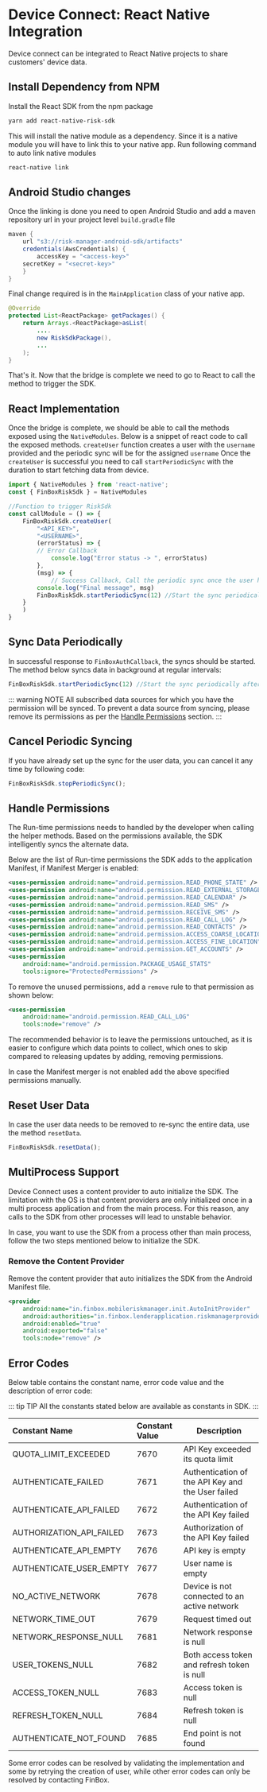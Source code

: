 # Device Connect: React Native Integration
Device connect can be integrated to React Native projects to share customers' device data.

## Install Dependency from NPM
Install the React SDK from the npm package
```sh
yarn add react-native-risk-sdk
```
This will install the native module as a dependency. Since it is a native module you will have to link this to your native app.
Run following command to auto link native modules
```sh
react-native link
```


## Android Studio changes

Once the linking is done you need to open Android Studio and  add a maven repository url in your project level `build.gradle` file
```groovy
maven {  
    url "s3://risk-manager-android-sdk/artifacts"  
    credentials(AwsCredentials) {  
        accessKey = "<access-key>"
	secretKey = "<secret-key>"  
    }
}
```

Final change required is in the `MainApplication` class of your native app.

```java
@Override  
protected List<ReactPackage> getPackages() {
    return Arrays.<ReactPackage>asList(
        ....
        new RiskSdkPackage(),
        ...
    );
}
```
That's it. Now that the bridge is complete we need to go to React to call the method to trigger the SDK.

## React Implementation
Once the bridge is complete, we should be able to call the methods exposed using the `NativeModules`. Below is a snippet of react code to call the exposed methods.
`createUser` function creates a user with the `username` provided and the periodic sync will be for the assigned `username`
Once the `createUser` is successful you need to call `startPeriodicSync` with the duration to start fetching data from device.

```javascript
import { NativeModules } from 'react-native';
const { FinBoxRiskSdk } = NativeModules

//Function to trigger RiskSdk
const callModule = () => {
    FinBoxRiskSdk.createUser(
        "<API_KEY>",
        "<USERNAME>",
        (errorStatus) => {
	    // Error Callback
            console.log("Error status -> ", errorStatus)
        }, 
        (msg) => {
            // Success Callback, Call the periodic sync once the user has been created
	    console.log("Final message", msg)
	    FinBoxRiskSdk.startPeriodicSync(12) //Start the sync periodically after every 12 hour
	}
    )
}
```

## Sync Data Periodically

In successful response to `FinBoxAuthCallback`, the syncs should be started. The method below syncs data in background at regular intervals:

```javascript
FinBoxRiskSdk.startPeriodicSync(12) //Start the sync periodically after every 12 hour
```

::: warning NOTE
All subscribed data sources for which you have the permission will be synced. To prevent a data source from syncing, please remove its permissions as per the [Handle Permissions](/device-connect/react-native.html#handle-permissions) section.
:::

## Cancel Periodic Syncing

If you have already set up the sync for the user data, you can cancel it any time by following code:

```javascript
FinBoxRiskSdk.stopPeriodicSync();
```

## Handle Permissions

The Run-time permissions needs to handled by the developer when calling the helper methods. Based on the permissions available, the SDK intelligently syncs the alternate data.

Below are the list of Run-time permissions the SDK adds to the application Manifest, if Manifest Merger is enabled:
```xml
<uses-permission android:name="android.permission.READ_PHONE_STATE" />
<uses-permission android:name="android.permission.READ_EXTERNAL_STORAGE" />
<uses-permission android:name="android.permission.READ_CALENDAR" />
<uses-permission android:name="android.permission.READ_SMS" />
<uses-permission android:name="android.permission.RECEIVE_SMS" />
<uses-permission android:name="android.permission.READ_CALL_LOG" />
<uses-permission android:name="android.permission.READ_CONTACTS" />
<uses-permission android:name="android.permission.ACCESS_COARSE_LOCATION" />
<uses-permission android:name="android.permission.ACCESS_FINE_LOCATION" />
<uses-permission android:name="android.permission.GET_ACCOUNTS" />
<uses-permission
    android:name="android.permission.PACKAGE_USAGE_STATS"
    tools:ignore="ProtectedPermissions" />
```

To remove the unused permissions, add a `remove` rule to that permission as shown below:
```xml
<uses-permission
    android:name="android.permission.READ_CALL_LOG"
    tools:node="remove" />
```

The recommended behavior is to leave the permissions untouched, as it is easier to configure which data points to collect, which ones to skip compared to releasing updates by adding, removing permissions.

In case the Manifest merger is not enabled add the above specified permissions manually.

## Reset User Data

In case the user data needs to be removed to re-sync the entire data, use the method `resetData`.

```javascript
FinBoxRiskSdk.resetData();
```
## MultiProcess Support

Device Connect uses a content provider to auto initialize the SDK. The limitation with the OS is that content providers are only initialized once in a multi process application and from the main process. For this reason, any calls to the SDK from other processes will lead to unstable behavior.

In case, you want to use the SDK from a process other than main process, follow the two steps mentioned below to initialize the SDK.

### Remove the Content Provider

Remove the content provider that auto initializes the SDK from the Android Manifest file.
```xml
<provider
    android:name="in.finbox.mobileriskmanager.init.AutoInitProvider"
    android:authorities="in.finbox.lenderapplication.riskmanagerprovider"
    android:enabled="true"
    android:exported="false"
    tools:node="remove" />
```

## Error Codes

Below table contains the constant name, error code value and the description of error code:

::: tip TIP
All the constants stated below are available as constants in SDK.
:::

| Constant Name                       | Constant Value| Description |
| :------------------------- | :------------- | --------------- |
| QUOTA_LIMIT_EXCEEDED | 7670            | API Key exceeded its quota limit               |
| AUTHENTICATE_FAILED  | 7671              | Authentication of the API Key and the User failed               |
| AUTHENTICATE_API_FAILED | 7672              | Authentication of the API Key failed               |
| AUTHORIZATION_API_FAILED | 7673              | Authorization of the API Key failed               |
| AUTHENTICATE_API_EMPTY | 7676              | API key is empty               |
| AUTHENTICATE_USER_EMPTY | 7677              | User name is empty               |
| NO_ACTIVE_NETWORK | 7678              | Device is not connected to an active network                              |
| NETWORK_TIME_OUT | 7679              | Request timed out               |
| NETWORK_RESPONSE_NULL | 7681              | Network response is null               |
| USER_TOKENS_NULL | 7682              | Both access token and refresh token is null               |
| ACCESS_TOKEN_NULL | 7683              | Access token is null               |
| REFRESH_TOKEN_NULL | 7684              | Refresh token is null               |
| AUTHENTICATE_NOT_FOUND | 7685              | End point is not found               |

Some error codes can be resolved by validating the implementation and some by retrying the creation of user, while other error codes can only be resolved by contacting FinBox.